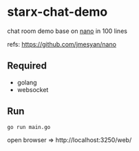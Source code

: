 # starx-chat-demo
chat room demo base on [nano](https://github.com/jmesyan/nano) in 100 lines

refs: https://github.com/jmesyan/nano

## Required
- golang
- websocket

## Run
```
go run main.go
```

open browser => http://localhost:3250/web/